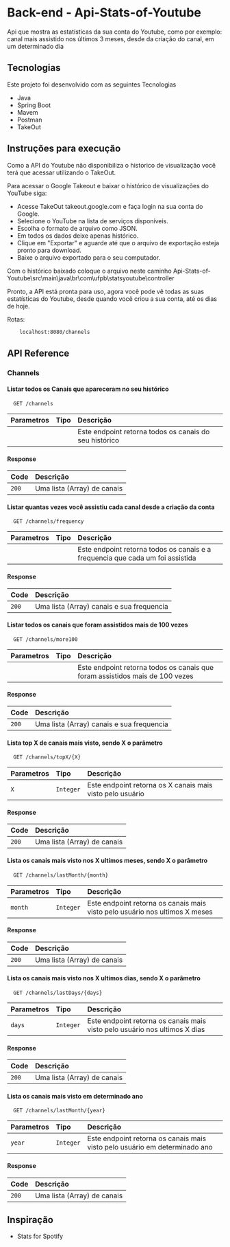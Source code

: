 # Back-end - Api-Stats-of-Youtube

Api que mostra as estatísticas da sua conta do Youtube, como por exemplo: canal mais assistido nos últimos 3 meses, desde da criação do canal, em um determinado dia

## Tecnologias

Este projeto foi desenvolvido com as seguintes Tecnologias

- Java
- Spring Boot
- Mavem
- Postman
- TakeOut

## Instruções para execução

Como a API do Youtube não disponibiliza o historico de visualização você terá que acessar utilizando o TakeOut.

Para acessar o Google Takeout e baixar o histórico de visualizações do YouTube siga:

- Acesse TakeOut takeout.google.com e faça login na sua conta do Google.
- Selecione o YouTube na lista de serviços disponíveis.
- Escolha o formato de arquivo como JSON.
- Em todos os dados deixe apenas histórico.
- Clique em "Exportar" e aguarde até que o arquivo de exportação esteja pronto para download.
- Baixe o arquivo exportado para o seu computador.

Com o histórico baixado coloque o arquivo neste caminho Api-Stats-of-Youtube\src\main\java\br\com\ufpb\statsyoutube\controller

Pronto, a API está pronta para uso, agora você pode vê todas as suas estatísticas do Youtube, desde quando você criou a sua conta, até os dias de hoje.

Rotas: 
```sh
    localhost:8080/channels
```
## API Reference

### Channels 

#### Listar todos os Canais que apareceram no seu histórico

```http
  GET /channels
```

| Parametros | Tipo     | Descrição                |
| :-------- | :------- | :------------------------- |
|  | | Este endpoint retorna todos os canais do seu histórico |

#### Response

| Code | Descrição                     |
| :--------  | :-------------------------------- |
| `200`       | Uma lista (Array) de canais |

#### Listar quantas vezes você assistiu cada canal desde a criação da conta

```http
  GET /channels/frequency
```

| Parametros | Tipo     | Descrição                     |
| :-------- | :------- | :-------------------------------- |
|   |  | Este endpoint retorna todos os canais e a frequencia que cada um foi assistida |

#### Response

| Code | Descrição                     |
| :--------  | :-------------------------------- |
| `200`       | Uma lista (Array) canais e sua frequencia |


#### Listar todos os canais que foram assistidos mais de 100 vezes

```http
  GET /channels/more100
```

| Parametros | Tipo     | Descrição                     |
| :-------- | :------- | :-------------------------------- |
|       |  | Este endpoint retorna todos os canais que foram assistidos mais de 100 vezes |

#### Response

| Code | Descrição                     |
| :--------  | :-------------------------------- |
| `200`       | Uma lista (Array) canais e sua frequencia |


#### Lista top X de canais mais visto, sendo X o parâmetro

```http
  GET /channels/topX/{X}
```

| Parametros | Tipo     | Descrição                     |
| :-------- | :------- | :-------------------------------- |
| `X`      | `Integer` | Este endpoint retorna os X canais mais visto pelo usuário |

#### Response

| Code | Descrição                     |
| :--------  | :-------------------------------- |
| `200`       | Uma lista (Array) de canais |

#### Lista os canais mais visto nos X ultimos meses, sendo X o parâmetro

```http
  GET /channels/lastMonth/{month}
```

| Parametros | Tipo     | Descrição                     |
| :-------- | :------- | :-------------------------------- |
| `month`      | `Integer` | Este endpoint retorna os canais mais visto pelo usuário nos ultimos X meses |

#### Response

| Code | Descrição                     |
| :--------  | :-------------------------------- |
| `200`       | Uma lista (Array) de canais |

#### Lista os canais mais visto nos X ultimos dias, sendo X o parâmetro

```http
  GET /channels/lastDays/{days}
```

| Parametros | Tipo     | Descrição                     |
| :-------- | :------- | :-------------------------------- |
| `days`      | `Integer` | Este endpoint retorna os canais mais visto pelo usuário nos ultimos X dias |

#### Response

| Code | Descrição                     |
| :--------  | :-------------------------------- |
| `200`       | Uma lista (Array) de canais |

#### Lista os canais mais visto em determinado ano

```http
  GET /channels/lastMonth/{year}
```

| Parametros | Tipo     | Descrição                     |
| :-------- | :------- | :-------------------------------- |
| `year`      | `Integer` | Este endpoint retorna os canais mais visto pelo usuário em determinado ano |

#### Response

| Code | Descrição                     |
| :--------  | :-------------------------------- |
| `200`       | Uma lista (Array) de canais |


## Inspiração

 - Stats for Spotify
